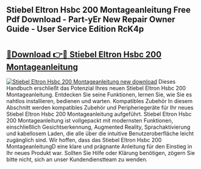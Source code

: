 ## Stiebel Eltron Hsbc 200 Montageanleitung Free Pdf Download - Part-yEr New Repair Owner Guide - User Service Edition RcK4p

# <h2><a href="http://df8pb0o.blite.top/?on=Stiebel+Eltron+Hsbc+200+Montageanleitung">🔗Download 👉🔴 Stiebel Eltron Hsbc 200 Montageanleitung</a></h2>

[![Stiebel Eltron Hsbc 200 Montageanleitung new download](https://i.imgur.com/lujVjoI.png)](http://df8pb0o.blite.top/?on=Stiebel+Eltron+Hsbc+200+Montageanleitung)
Dieses Handbuch erschließt das Potenzial Ihres neuen Stiebel Eltron Hsbc 200 Montageanleitung. Entdecken Sie seine Funktionen, lernen Sie, wie Sie es nahtlos installieren, bedienen und warten. Kompatibles Zubehör In diesem Abschnitt werden kompatibles Zubehör und Peripheriegeräte für Ihr neues Stiebel Eltron Hsbc 200 Montageanleitung aufgeführt. Stiebel Eltron Hsbc 200 Montageanleitung ist vollgepackt mit modernsten Funktionen, einschließlich Gesichtserkennung, Augmented Reality, Sprachaktivierung und kabellosem Laden, die alle über die intuitive Benutzeroberfläche leicht zugänglich sind. Wir hoffen, dass das Stiebel Eltron Hsbc 200 MontageanleitungD eine klare und prägnante Anleitung für den Einstieg in Ihr neues Produkt war. Sollten Sie Hilfe oder Klärung benötigen, zögern Sie bitte nicht, sich an unser Kundendienstteam zu wenden.
